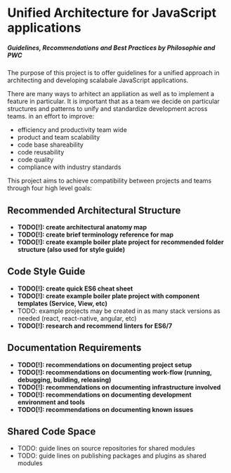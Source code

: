 # Unified Architecture for JavaScript applications
##### Guidelines, Recommendations and Best Practices by Philosophie and PWC


The purpose of this project is to offer guidelines for a unified approach in
architecting and developing scalabale JavaScript applications.

There are many ways to arhitect an appliation as well as to implement a feature
in particular. It is important that as a team we decide on particular structures
and patterns to unify and standardize development across teams. in an effort to improve:

- efficiency and productivity team wide
- product and team scalability
- code base shareability
- code reusability
- code quality
- compliance with industry standards

This project aims to achieve compatibility between projects and teams through
four high level goals:

## Recommended Architectural Structure

- **TODO[!]: create architectural anatomy map**
- **TODO[!]: create brief terminology reference for map**
- **TODO[!]: create example boiler plate project for recommended folder structure (also used for style guide)**




## Code Style Guide

- **TODO[!]: create quick ES6 cheat sheet**
- **TODO[!]: create example boiler plate project with component templates (Service, View, etc)**
- TODO: example projects may be created in as many stack versions as needed (react, react-native, angular, etc)
- **TODO[!]: research and recommend linters for ES6/7**




## Documentation Requirements

- **TODO[!]: recommendations on documenting project setup**
- **TODO[!]: recommendations on documenting work-flow (running, debugging, building, releasing)**
- **TODO[!]: recommendations on documenting infrastructure involved**
- **TODO[!]: recommendations on documenting development environment and tools**
- **TODO[!]: recommendations on documenting known issues**




## Shared Code Space

- TODO: guide lines on source repositories for shared modules
- TODO: guide lines on publishing packages and plugins as shared modules
